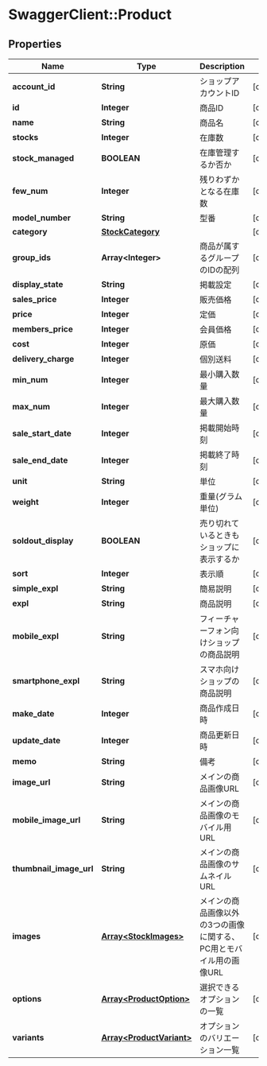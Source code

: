 # SwaggerClient::Product

## Properties
Name | Type | Description | Notes
------------ | ------------- | ------------- | -------------
**account_id** | **String** | ショップアカウントID | [optional] 
**id** | **Integer** | 商品ID | [optional] 
**name** | **String** | 商品名 | [optional] 
**stocks** | **Integer** | 在庫数 | [optional] 
**stock_managed** | **BOOLEAN** | 在庫管理するか否か | [optional] 
**few_num** | **Integer** | 残りわずかとなる在庫数 | [optional] 
**model_number** | **String** | 型番 | [optional] 
**category** | [**StockCategory**](StockCategory.md) |  | [optional] 
**group_ids** | **Array&lt;Integer&gt;** | 商品が属するグループのIDの配列 | [optional] 
**display_state** | **String** | 掲載設定 | [optional] 
**sales_price** | **Integer** | 販売価格 | [optional] 
**price** | **Integer** | 定価 | [optional] 
**members_price** | **Integer** | 会員価格 | [optional] 
**cost** | **Integer** | 原価 | [optional] 
**delivery_charge** | **Integer** | 個別送料 | [optional] 
**min_num** | **Integer** | 最小購入数量 | [optional] 
**max_num** | **Integer** | 最大購入数量 | [optional] 
**sale_start_date** | **Integer** | 掲載開始時刻 | [optional] 
**sale_end_date** | **Integer** | 掲載終了時刻 | [optional] 
**unit** | **String** | 単位 | [optional] 
**weight** | **Integer** | 重量(グラム単位) | [optional] 
**soldout_display** | **BOOLEAN** | 売り切れているときもショップに表示するか | [optional] 
**sort** | **Integer** | 表示順 | [optional] 
**simple_expl** | **String** | 簡易説明 | [optional] 
**expl** | **String** | 商品説明 | [optional] 
**mobile_expl** | **String** | フィーチャーフォン向けショップの商品説明 | [optional] 
**smartphone_expl** | **String** | スマホ向けショップの商品説明 | [optional] 
**make_date** | **Integer** | 商品作成日時 | [optional] 
**update_date** | **Integer** | 商品更新日時 | [optional] 
**memo** | **String** | 備考 | [optional] 
**image_url** | **String** | メインの商品画像URL | [optional] 
**mobile_image_url** | **String** | メインの商品画像のモバイル用URL | [optional] 
**thumbnail_image_url** | **String** | メインの商品画像のサムネイルURL | [optional] 
**images** | [**Array&lt;StockImages&gt;**](StockImages.md) | メインの商品画像以外の3つの画像に関する、PC用とモバイル用の画像URL | [optional] 
**options** | [**Array&lt;ProductOption&gt;**](ProductOption.md) | 選択できるオプションの一覧 | [optional] 
**variants** | [**Array&lt;ProductVariant&gt;**](ProductVariant.md) | オプションのバリエーション一覧 | [optional] 



